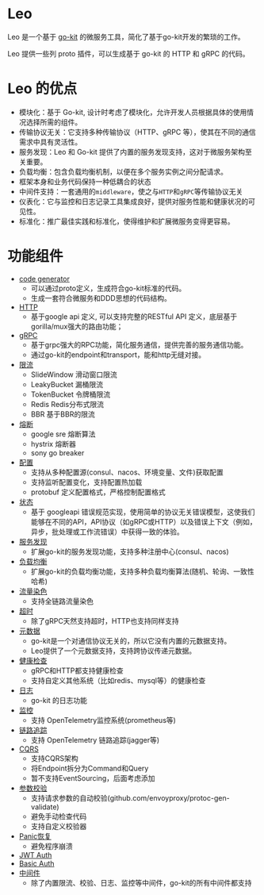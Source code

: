 # Leo
Leo 是一个基于 [go-kit](https://github.com/go-kit/kit) 的微服务工具，简化了基于go-kit开发的繁琐的工作。

Leo 提供一些列 proto 插件，可以生成基于 go-kit 的 HTTP 和 gRPC 的代码。

# Leo 的优点
* 模块化：基于 Go-kit, 设计时考虑了模块化，允许开发人员根据具体的使用情况选择所需的组件。
* 传输协议无关：它支持多种传输协议（HTTP、gRPC 等），使其在不同的通信需求中具有灵活性。
* 服务发现：Leo 和 Go-kit 提供了内置的服务发现支持，这对于微服务架构至关重要。
* 负载均衡：包含负载均衡机制，以便在多个服务实例之间分配请求。
* 框架本身和业务代码保持一种低耦合的状态
* 中间件支持：一套通用的`middleware`，使之与`HTTP`和`gRPC`等传输协议无关
* 仪表化：它与监控和日志记录工具集成良好，提供对服务性能和健康状况的可见性。
* 标准化：推广最佳实践和标准化，使得维护和扩展微服务变得更容易。

# 功能组件
* [code generator](docs/generator.md)
  * 可以通过proto定义，生成符合go-kit标准的代码。
  * 生成一套符合微服务和DDD思想的代码结构。
* [HTTP](docs/api.md)
  * 基于google api 定义, 可以支持完整的RESTful API 定义，底层基于gorilla/mux强大的路由功能；
* [gRPC](docs/rpc.md)
  * 基于grpc强大的RPC功能，简化服务通信，提供完善的服务通信功能。
  * 通过go-kit的endpoint和transport，能和http无缝对接。
* [限流](docs/limit.md)
  * SlideWindow 滑动窗口限流
  * LeakyBucket 漏桶限流
  * TokenBucket 令牌桶限流
  * Redis Redis分布式限流
  * BBR 基于BBR的限流
* [熔断](docs/circuitbreaker.md)
  * google sre 熔断算法
  * hystrix 熔断器
  * sony go breaker
* [配置](docs/config.md)
  * 支持从多种配置源(consul、nacos、环境变量、文件)获取配置
  * 支持监听配置变化，支持配置热加载
  * protobuf 定义配置格式，严格控制配置格式
* [状态](docs/status.md)
  * 基于 googleapi 错误规范实现，使用简单的协议无关错误模型，这使我们能够在不同的API，API协议（如gRPC或HTTP）以及错误上下文（例如，异步，批处理或工作流错误）中获得一致的体验。
* [服务发现](docs/sd.md)
  * 扩展go-kit的服务发现功能，支持多种注册中心(consul、nacos)
* [负载均衡](docs/loadbalance.md)
  * 扩展go-kit的负载均衡功能，支持多种负载均衡算法(随机、轮询、一致性哈希)
* [流量染色](docs/stain.md)
  * 支持全链路流量染色
* [超时](docs/timeout.md)
  * 除了gRPC天然支持超时，HTTP也支持同样支持
* [元数据](docs/metadata.md)
  * go-kit是一个对通信协议无关的，所以它没有内置的元数据支持。
  * Leo提供了一个元数据支持，支持跨协议传递元数据。
* [健康检查](docs/health.md)
  * gRPC和HTTP都支持健康检查
  * 支持自定义其他系统（比如redis、mysql等）的健康检查
* [日志](docs/log.md)
  * go-kit 的日志功能
* [监控](docs/monitor.md)
  * 支持 OpenTelemetry监控系统(prometheus等)
* [链路追踪](docs/trace.md)
  * 支持 OpenTelemetry 链路追踪(jagger等)
* [CQRS](docs/cqrs.md)
  * 支持CQRS架构
  * 将Endpoint拆分为Command和Query
  * 暂不支持EventSourcing，后面考虑添加
* [参数校验](docs/validator.md)
  * 支持请求参数的自动校验(github.com/envoyproxy/protoc-gen-validate)
  * 避免手动检查代码
  * 支持自定义校验器
* [Panic恢复](docs/recovery.md)
  * 避免程序崩溃
* [JWT Auth](docs/auth.md)
* [Basic Auth](docs/jwt.md)
* [中间件](docs/middleware.md)
  * 除了内置限流、校验、日志、监控等中间件，go-kit的所有中间件都支持
